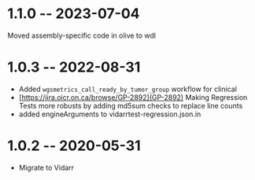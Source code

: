 
# 1.1.0 -- 2023-07-04
Moved assembly-specific code in olive to wdl
# 1.0.3 -- 2022-08-31
* Added `wgsmetrics_call_ready_by_tumor_group` workflow for clinical
* [https://jira.oicr.on.ca/browse/GP-2892](GP-2892) Making Regression Tests more robusts by adding md5sum checks to replace line counts
* added engineArguments to vidarrtest-regression.json.in
# 1.0.2 -- 2020-05-31
* Migrate to Vidarr
